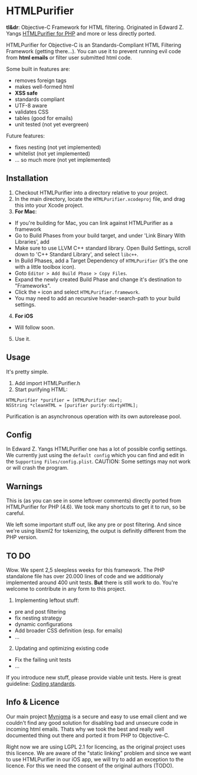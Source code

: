 HTMLPurifier
============

**tl&dr**: Objective-C Framework for HTML filtering. Originated in Edward Z. Yangs [HTMLPurifier for PHP](http://htmlpurifier.org) and more or less directly ported. 

HTMLPurifier for Objective-C is an Standards-Compliant HTML Filtering Framework (getting there...). You can use it to prevent running evil code from **html emails** or filter user submitted html code. 

Some built in features are:

- removes foreign tags
- makes well-formed html
- **XSS safe**
- standards compliant
- UTF-8 aware
- validates CSS
- tables (good for emails)
- unit tested (not yet evergreen)

Future features:

- fixes nesting (not yet implemented)
- whitelist (not yet implemented)
- ... so much more (not yet implemented)


## Installation ##

1. Checkout HTMLPurifier into a directory relative to your project.
2. In the main directory, locate the `HTMLPurifier.xcodeproj` file, and drag this into your Xcode project.
3. **For Mac**:
  - If you're building for Mac, you can link against HTMLPurifier as a framework
  - Go to Build Phases from your build target, and under 'Link Binary With Libraries', add  
  - Make sure to use LLVM C++ standard library.  Open Build Settings, scroll down to 'C++ Standard Library', and select `libc++`.
  - In Build Phases, add a Target Dependency of `HTMLPurifier` (it's the one with a little toolbox icon).
  - Goto `Editor > Add Build Phase > Copy Files`.
  - Expand the newly created Build Phase and change it's destination to "Frameworks".
  - Click the `+` icon and select `HTMLPurifier.framework`.
  - You may need to add an recursive header-search-path to your build settings.
4. **For iOS** 
  - Will follow soon.
5. Use it.


## Usage ##

It's pretty simple. 

1. Add import HTMLPurifier.h
2. Start purifying HTML: 

```objc
HTMLPurifier *purifier = [HTMLPurifier new];
NSString *cleanHTML = [purifier purify:dirtyHTML];
```

Purification is an asynchronous operation with its own autorelease pool.


## Config ##

In Edward Z. Yangs HTMLPurifier one has a lot of possible config settings. We currently just using the `default config` which you can find and edit in the `Supporting Files/config.plist`. CAUTION: Some settings may not work or will crash the program.


## Warnings ##

This is (as you can see in some leftover comments) directly ported from HTMLPurifier for PHP (4.6). We took many shortcuts to get it to run, so be careful.

We left some important stuff out, like any pre or post filtering. And since we're using libxml2 for tokenizing, the output is definitly different from the PHP version.


## TO DO ##

Wow. We spent 2,5 sleepless weeks for this framework. The PHP standalone file has over 20.000 lines of code and we additionaly implemented around 400 unit tests. **But** there is still work to do. You're welcome to contribute in any form to this project.

1. Implementing leftout stuff:
  - pre and post filtering
  - fix nesting strategy
  - dynamic configurations
  - Add broader CSS definition (esp. for emails)
  - ...

2. Updating and optimizing existing code
  - Fix the failing unit tests
  - ...

If you introduce new stuff, please provide viable unit tests. Here is great guideline: [Coding standards](http://htmlpurifier.org/contribute#toclink1).


## Info & Licence ##

Our main project [Mynigma](https://mynigma.org) is a secure and easy to use email client and we couldn't find any good solution for disabling bad and unsecure code in incoming html emails. Thats why we took the best and really well documented thing out there and ported it from PHP to Objective-C.

Right now we are using LGPL 2.1 for licencing, as the original project uses this licence. We are aware of the "static linking" problem and since we want to use HTMLPurifier in our iOS app, we will try to add an exception to the licence. For this we need the consent of the original authors (TODO).   


